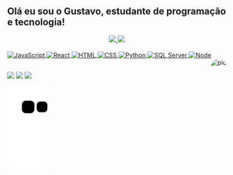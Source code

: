 ## Olá eu sou o Gustavo, estudante de programação e tecnologia!

<div align="center">
  <a href="https://github.com/gustav0-Henrique">
  <img height="120em" src="https://github-readme-stats.vercel.app/api?username=gustav0-Henrique&show_icons=true&theme=dark&include_all_commits=true&count_private=true"/>
  <img height="120em" src="https://github-readme-stats.vercel.app/api/top-langs/?username=gustav0-Henrique&layout=compact&langs_count=7&theme=dark"/>
</div>

</div>
<div style="display: inline_block"><br>
  <img align="center" alt="JavaScript" height="50" width="50" src="https://cdn.icon-icons.com/icons2/2108/PNG/512/javascript_icon_130900.png">
  <img align="center" alt="React" height="50" width="50" src="https://cdn.icon-icons.com/icons2/2415/PNG/512/react_original_logo_icon_146374.png">
  <img align="center" alt="HTML" height="50" width="50" src="https://cdn.icon-icons.com/icons2/2107/PNG/512/file_type_html_icon_130541.png">
  <img align="center" alt="CSS" height="50" width="50" src="https://cdn.icon-icons.com/icons2/2107/PNG/512/file_type_css_icon_130661.png">
  <img align="center" alt="Python" height="50" width="50" src="https://cdn.icon-icons.com/icons2/112/PNG/512/python_18894.png">
  <img align="center" alt="SQL Server" height="50" width="50" src="https://cdn.icon-icons.com/icons2/273/PNG/256/icon_sql_256_30046.png">
  <img align="center" alt="Node" height="50" width="50" src="https://cdn.icon-icons.com/icons2/2107/PNG/512/file_type_node_icon_130301.png">
  <img align="right" alt="pic" style="border-radius:50px;" src="https://media.giphy.com/media/vFKqnCdLPNOKc/giphy.gif" height="150">
  
</div>
  
  ##
 
<div> 

<div> 
  <a href="https://instagram.com/rafaballerini" target="_blank"><img src="https://img.shields.io/badge/-Instagram-%23E4405F?style=for-the-badge&logo=instagram&logoColor=white" target="_blank"></a> 
  <a href = "mailto:contatorafaballerini@gmail.com"><img src="https://img.shields.io/badge/-Gmail-%23333?style=for-the-badge&logo=gmail&logoColor=white" target="_blank"></a>
  <a href="https://www.linkedin.com/in/gustavohenrique10/" target="_blank"><img src="https://img.shields.io/badge/-LinkedIn-%230077B5?style=for-the-badge&logo=linkedin&logoColor=white" target="_blank"></a> 
 
  ![Snake animation](https://github.com/rafaballerini/rafaballerini/blob/output/github-contribution-grid-snake.svg)
 
</div>
